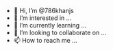 - 👋 Hi, I’m @786khanjs
- 👀 I’m interested in ...
- 🌱 I’m currently learning ...
- 💞️ I’m looking to collaborate on ...
- 📫 How to reach me ...

<!---
786khanjs/786khanjs is a ✨ special ✨ repository because its `README.md` (this file) appears on your GitHub profile.
You can click the Preview link to take a look at your changes.
--->

